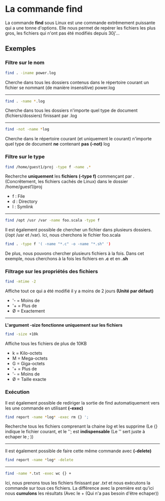 # La commande find

La commande **find** sous Linux est une commande extrêmement puissante
qui a une tonne d'options. Elle nous permet de repérer les fichiers les
plus gros, les fichiers qui n'ont pas été modifiés depuis 30j'...

## Exemples

### Filtre sur le nom

``` bash
find . -iname power.log
```

Cherche dans tous les dossiers contenus dans le répertoire courant un
fichier se nommant (de manière insensitive) power.log

------------------------------------------------------------------------

``` bash
find . -name *.log
```

Cherche dans tous les dossiers n'importe quel type de document
(fichiers/dossiers) finissant par .log

------------------------------------------------------------------------

``` bash
find -not -name *log
```

Cherche dans le répertoire courant (et uniquement le courant) n'importe
quel type de document **ne** contenant **pas** **(-not)** log

### Filtre sur le type

``` bash
find /home/guest1/proj -type f -name .*
```

Recherche **uniquement** les **fichiers** **(-type f)** commençant par .
(Concrêtement, les fichiers cachés de Linux) dans le dossier
/home/guest1/proj

-   f : File
-   d : Directory
-   l : Symlink

------------------------------------------------------------------------

``` bash
find /opt /usr /var -name foo.scala -type f
```

Il est également possible de chercher un fichier dans plusieurs
dossiers. (/opt /usr et /var). Ici, nous cherchons le fichier foo.scala

``` bash
find . -type f '( -name "*.c" -o -name "*.sh" ')
```

De plus, nous pouvons chercher plusieurs fichiers à la fois. Dans cet
exemple, nous cherchons à la fois les fichiers en **.c** et en **.sh**

### Filtrage sur les propriétés des fichiers

``` bash
find -mtime -2
```

Affiche tout ce qui a été modifié il y a moins de 2 jours **(Unité par
défaut)**

-   '- = Moins de
-   '+ = Plus de
-   Ø = Exactement

------------------------------------------------------------------------

**L'argument -size fonctionne uniquement sur les fichiers**

``` bash
find -size +10k
```

Affiche tous les fichiers de plus de 10KB

-   k = Kilo-octets
-   M = Mega-octets
-   G = Giga-octets
-   '+ = Plus de
-   '- = Moins de
-   Ø = Taille exacte

### Exécution

Il est également possible de rediriger la sortie de find automatiquement
vers les une commande en utilisant **(-exec)**

``` bash
find report -name *log* -exec rm {} ';
```

Recherche tous les fichiers comprenant la chaine *log* et les supprime
(Le {} indique le fichier courant, et le ''; est **indispensable** (Le
'' sert juste à echaper le *;* ))

------------------------------------------------------------------------

Il est également possible de faire cette même commande avec
**(-delete)**

``` bash
find report -name *log* -delete
```

------------------------------------------------------------------------

``` bash
find -name *.txt -exec wc {} +
```

Ici, nous prenons tous les fichiers finissant par *.txt* et nous
exécutons la commande sur tous ces fichiers. La différence avec la
première est qu'ici nous **cumulons** les résultats (Avec le + (Qui
n'a pas besoin d'être echaper))

